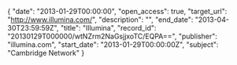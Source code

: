 {
  "date": "2013-01-29T00:00:00", 
  "open_access": true, 
  "target_url": "http://www.illumina.com/", 
  "description": "", 
  "end_date": "2013-04-30T23:59:59Z", 
  "title": "Illumina", 
  "record_id": "20130129T000000/wtNZrm2NaGsjjxoTC/EQPA==", 
  "publisher": "illumina.com", 
  "start_date": "2013-01-29T00:00:00Z", 
  "subject": "Cambridge Network"
}

